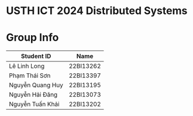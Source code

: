 USTH ICT 2024 Distributed Systems
=====================================

Group Info
=======================
|Student ID      |Name     |
|----------------|---------|
|Lê Linh Long	 |22BI13262|
|Phạm Thái Sơn	 |22BI13397|
|Nguyễn Quang Huy|22BI13195|
|Nguyễn Hải Đăng |22BI13073|
|Nguyễn Tuấn Khải|22BI13202|
